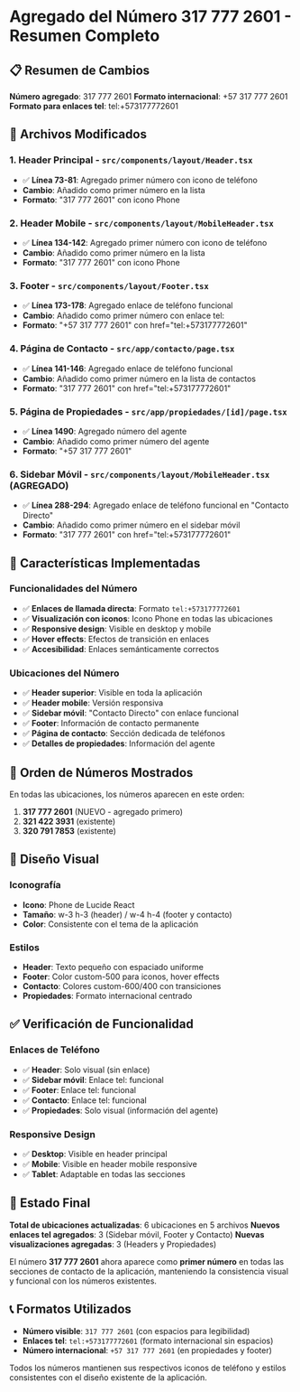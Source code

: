 # Agregado del Número 317 777 2601 - Resumen Completo

## 📋 Resumen de Cambios

**Número agregado**: 317 777 2601
**Formato internacional**: +57 317 777 2601
**Formato para enlaces tel**: tel:+573177772601

## 📍 Archivos Modificados

### 1. Header Principal - `src/components/layout/Header.tsx`

- ✅ **Línea 73-81**: Agregado primer número con icono de teléfono
- **Cambio**: Añadido como primer número en la lista
- **Formato**: "317 777 2601" con icono Phone

### 2. Header Mobile - `src/components/layout/MobileHeader.tsx`

- ✅ **Línea 134-142**: Agregado primer número con icono de teléfono
- **Cambio**: Añadido como primer número en la lista
- **Formato**: "317 777 2601" con icono Phone

### 3. Footer - `src/components/layout/Footer.tsx`

- ✅ **Línea 173-178**: Agregado enlace de teléfono funcional
- **Cambio**: Añadido como primer número con enlace tel:
- **Formato**: "+57 317 777 2601" con href="tel:+573177772601"

### 4. Página de Contacto - `src/app/contacto/page.tsx`

- ✅ **Línea 141-146**: Agregado enlace de teléfono funcional
- **Cambio**: Añadido como primer número en la lista de contactos
- **Formato**: "317 777 2601" con href="tel:+573177772601"

### 5. Página de Propiedades - `src/app/propiedades/[id]/page.tsx`

- ✅ **Línea 1490**: Agregado número del agente
- **Cambio**: Añadido como primer número del agente
- **Formato**: "+57 317 777 2601"

### 6. Sidebar Móvil - `src/components/layout/MobileHeader.tsx` (AGREGADO)

- ✅ **Línea 288-294**: Agregado enlace de teléfono funcional en "Contacto Directo"
- **Cambio**: Añadido como primer número en el sidebar móvil
- **Formato**: "317 777 2601" con href="tel:+573177772601"

## 🔧 Características Implementadas

### Funcionalidades del Número

- ✅ **Enlaces de llamada directa**: Formato `tel:+573177772601`
- ✅ **Visualización con iconos**: Icono Phone en todas las ubicaciones
- ✅ **Responsive design**: Visible en desktop y mobile
- ✅ **Hover effects**: Efectos de transición en enlaces
- ✅ **Accesibilidad**: Enlaces semánticamente correctos

### Ubicaciones del Número

- ✅ **Header superior**: Visible en toda la aplicación
- ✅ **Header mobile**: Versión responsiva
- ✅ **Sidebar móvil**: "Contacto Directo" con enlace funcional
- ✅ **Footer**: Información de contacto permanente
- ✅ **Página de contacto**: Sección dedicada de teléfonos
- ✅ **Detalles de propiedades**: Información del agente

## 📱 Orden de Números Mostrados

En todas las ubicaciones, los números aparecen en este orden:

1. **317 777 2601** (NUEVO - agregado primero)
2. **321 422 3931** (existente)
3. **320 791 7853** (existente)

## 🎨 Diseño Visual

### Iconografía

- **Icono**: Phone de Lucide React
- **Tamaño**: w-3 h-3 (header) / w-4 h-4 (footer y contacto)
- **Color**: Consistente con el tema de la aplicación

### Estilos

- **Header**: Texto pequeño con espaciado uniforme
- **Footer**: Color custom-500 para iconos, hover effects
- **Contacto**: Colores custom-600/400 con transiciones
- **Propiedades**: Formato internacional centrado

## ✅ Verificación de Funcionalidad

### Enlaces de Teléfono

- ✅ **Header**: Solo visual (sin enlace)
- ✅ **Sidebar móvil**: Enlace tel: funcional
- ✅ **Footer**: Enlace tel: funcional
- ✅ **Contacto**: Enlace tel: funcional
- ✅ **Propiedades**: Solo visual (información del agente)

### Responsive Design

- ✅ **Desktop**: Visible en header principal
- ✅ **Mobile**: Visible en header mobile responsive
- ✅ **Tablet**: Adaptable en todas las secciones

## 🚀 Estado Final

**Total de ubicaciones actualizadas**: 6 ubicaciones en 5 archivos
**Nuevos enlaces tel agregados**: 3 (Sidebar móvil, Footer y Contacto)
**Nuevas visualizaciones agregadas**: 3 (Headers y Propiedades)

El número **317 777 2601** ahora aparece como **primer número** en todas las secciones de contacto de la aplicación, manteniendo la consistencia visual y funcional con los números existentes.

## 📞 Formatos Utilizados

- **Número visible**: `317 777 2601` (con espacios para legibilidad)
- **Enlaces tel**: `tel:+573177772601` (formato internacional sin espacios)
- **Número internacional**: `+57 317 777 2601` (en propiedades y footer)

Todos los números mantienen sus respectivos iconos de teléfono y estilos consistentes con el diseño existente de la aplicación.
